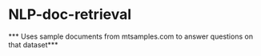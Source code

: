 # NLP-doc-retrieval
*** Uses sample documents from mtsamples.com to answer questions on that dataset***
